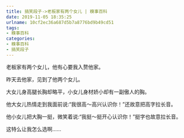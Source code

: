 ```yaml
---
title: 搞笑段子->老板家有两个女儿 | 糗事百科
date: 2019-11-05 18:35:25
urlname: 10cf2ec36a687d5b7a8776bd9b49cd51
tags: 
- 糗事百科
categories:
- 糗事百科
- 搞笑段子
---
```

老板家有两个女儿，他有心要我入赘他家。

昨天去他家，见到了他两个女儿。

大女儿身高腿长胸却略平，小女儿身材娇小却有一副傲人的胸。

他大女儿热情走到我面前说:“我很高～高兴认识你！”还故意把高字拉长音。

他小女儿把大胸一挺，微笑着说:“我挺～挺开心认识你！”挺字也故意拉长音。

这特么让我怎么选啊……


